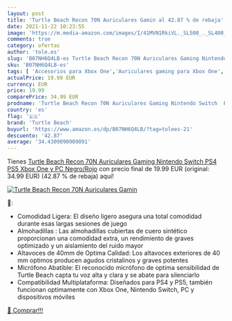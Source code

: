 ```yaml
---
layout: post
title: 'Turtle Beach Recon 70N Auriculares Gamin al 42.87 % de rebaja'
date: 2021-11-22 10:23:55
image: 'https://m.media-amazon.com/images/I/41MVN1RkiVL._SL500_._SL400_.jpg'
comments: true
category: ofertas
author: 'tole.es'
slug: 'B07NH6Q4LB-es Turtle Beach Recon 70N Auriculares Gaming Nintendo Switch...'
sku: 'B07NH6Q4LB-es'
tags: [ 'Accesorios para Xbox One','Auriculares gaming para Xbox One','Hardware y juegos para Xbox One','Videojuegos','nintendo','ps4','ps5','turtle beach','xbox', ]
actualPrice: 19.99 EUR
currency: EUR
price: 19.99
comparePrice: 34.99 EUR
prodname: 'Turtle Beach Recon 70N Auriculares Gaming Nintendo Switch  PS4  PS5  Xbox One y PC  Negro/Rojo'
country: 'es'
flag: '🇪🇸'
brand: 'Turtle Beach'
buyurl: 'https://www.amazon.es/dp/B07NH6Q4LB/?tag=tolees-21'
descuento: '42.87'
average: '34.4309090909091'
---
```


Tienes [Turtle Beach Recon 70N Auriculares Gaming Nintendo Switch  PS4  PS5  Xbox One y PC  Negro/Rojo](https://www.amazon.es/dp/B07NH6Q4LB/?tag=tolees-21) con precio final de  19.99 EUR (original: 34.99 EUR) (42.87 %  de rebaja) aqui!

[![Turtle Beach Recon 70N Auriculares Gamin](https://m.media-amazon.com/images/I/41MVN1RkiVL._SL500_._SL400_.jpg)](https://www.amazon.es/dp/B07NH6Q4LB/?tag=tolees-21)

🔎:

- Comodidad Ligera: El diseño ligero asegura una total comodidad durante esas largas sesiones de juego
- Almohadillas : Las almohadillas cubiertas de cuero sintético proporcionan una comodidad extra, un rendimiento de graves optimizado y un aislamiento del ruido mayor
- Altavoces de 40mm de Optima Calidad: Los altavoces exteriores de 40 mm optimos producen agudos cristalinos y graves potentes
- Micrófono Abatible: El reconocido micrófono de optima sensibilidad de Turtle Beach capta tu voz alta y clara y se abate para silenciarlo
- Compatibilidad Multiplataforma: Diseñados para PS4 y PS5, también funcionan optimamente con Xbox One, Nintendo Switch, PC y dispositivos móviles

[🛒 Comprar!!!](https://www.amazon.es/dp/B07NH6Q4LB/?tag=tolees-21)
